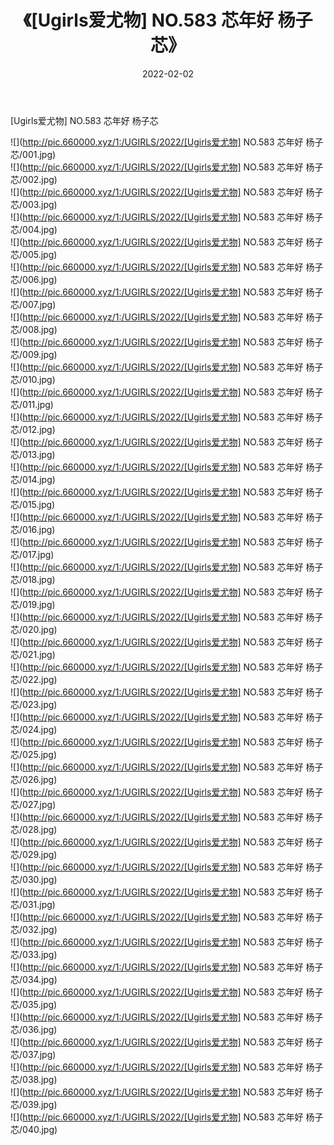 ﻿---
layout: post
title:  《[Ugirls爱尤物] NO.583 芯年好 杨子芯》
date:   2022-02-02
img: http://pic.660000.xyz/1:/UGIRLS/2022/[Ugirls爱尤物] NO.583 芯年好 杨子芯/000.jpg
categories: [美女, 清纯, 唯美]
---

[Ugirls爱尤物] NO.583 芯年好 杨子芯

 ![](http://pic.660000.xyz/1:/UGIRLS/2022/[Ugirls爱尤物] NO.583 芯年好 杨子芯/001.jpg) <br>![](http://pic.660000.xyz/1:/UGIRLS/2022/[Ugirls爱尤物] NO.583 芯年好 杨子芯/002.jpg) <br>![](http://pic.660000.xyz/1:/UGIRLS/2022/[Ugirls爱尤物] NO.583 芯年好 杨子芯/003.jpg) <br>![](http://pic.660000.xyz/1:/UGIRLS/2022/[Ugirls爱尤物] NO.583 芯年好 杨子芯/004.jpg) <br>![](http://pic.660000.xyz/1:/UGIRLS/2022/[Ugirls爱尤物] NO.583 芯年好 杨子芯/005.jpg) <br>![](http://pic.660000.xyz/1:/UGIRLS/2022/[Ugirls爱尤物] NO.583 芯年好 杨子芯/006.jpg) <br>![](http://pic.660000.xyz/1:/UGIRLS/2022/[Ugirls爱尤物] NO.583 芯年好 杨子芯/007.jpg) <br>![](http://pic.660000.xyz/1:/UGIRLS/2022/[Ugirls爱尤物] NO.583 芯年好 杨子芯/008.jpg) <br>![](http://pic.660000.xyz/1:/UGIRLS/2022/[Ugirls爱尤物] NO.583 芯年好 杨子芯/009.jpg) <br>![](http://pic.660000.xyz/1:/UGIRLS/2022/[Ugirls爱尤物] NO.583 芯年好 杨子芯/010.jpg) <br>![](http://pic.660000.xyz/1:/UGIRLS/2022/[Ugirls爱尤物] NO.583 芯年好 杨子芯/011.jpg) <br>![](http://pic.660000.xyz/1:/UGIRLS/2022/[Ugirls爱尤物] NO.583 芯年好 杨子芯/012.jpg) <br>![](http://pic.660000.xyz/1:/UGIRLS/2022/[Ugirls爱尤物] NO.583 芯年好 杨子芯/013.jpg) <br>![](http://pic.660000.xyz/1:/UGIRLS/2022/[Ugirls爱尤物] NO.583 芯年好 杨子芯/014.jpg) <br>![](http://pic.660000.xyz/1:/UGIRLS/2022/[Ugirls爱尤物] NO.583 芯年好 杨子芯/015.jpg) <br>![](http://pic.660000.xyz/1:/UGIRLS/2022/[Ugirls爱尤物] NO.583 芯年好 杨子芯/016.jpg) <br>![](http://pic.660000.xyz/1:/UGIRLS/2022/[Ugirls爱尤物] NO.583 芯年好 杨子芯/017.jpg) <br>![](http://pic.660000.xyz/1:/UGIRLS/2022/[Ugirls爱尤物] NO.583 芯年好 杨子芯/018.jpg) <br>![](http://pic.660000.xyz/1:/UGIRLS/2022/[Ugirls爱尤物] NO.583 芯年好 杨子芯/019.jpg) <br>![](http://pic.660000.xyz/1:/UGIRLS/2022/[Ugirls爱尤物] NO.583 芯年好 杨子芯/020.jpg) <br>![](http://pic.660000.xyz/1:/UGIRLS/2022/[Ugirls爱尤物] NO.583 芯年好 杨子芯/021.jpg) <br>![](http://pic.660000.xyz/1:/UGIRLS/2022/[Ugirls爱尤物] NO.583 芯年好 杨子芯/022.jpg) <br>![](http://pic.660000.xyz/1:/UGIRLS/2022/[Ugirls爱尤物] NO.583 芯年好 杨子芯/023.jpg) <br>![](http://pic.660000.xyz/1:/UGIRLS/2022/[Ugirls爱尤物] NO.583 芯年好 杨子芯/024.jpg) <br>![](http://pic.660000.xyz/1:/UGIRLS/2022/[Ugirls爱尤物] NO.583 芯年好 杨子芯/025.jpg) <br>![](http://pic.660000.xyz/1:/UGIRLS/2022/[Ugirls爱尤物] NO.583 芯年好 杨子芯/026.jpg) <br>![](http://pic.660000.xyz/1:/UGIRLS/2022/[Ugirls爱尤物] NO.583 芯年好 杨子芯/027.jpg) <br>![](http://pic.660000.xyz/1:/UGIRLS/2022/[Ugirls爱尤物] NO.583 芯年好 杨子芯/028.jpg) <br>![](http://pic.660000.xyz/1:/UGIRLS/2022/[Ugirls爱尤物] NO.583 芯年好 杨子芯/029.jpg) <br>![](http://pic.660000.xyz/1:/UGIRLS/2022/[Ugirls爱尤物] NO.583 芯年好 杨子芯/030.jpg) <br>![](http://pic.660000.xyz/1:/UGIRLS/2022/[Ugirls爱尤物] NO.583 芯年好 杨子芯/031.jpg) <br>![](http://pic.660000.xyz/1:/UGIRLS/2022/[Ugirls爱尤物] NO.583 芯年好 杨子芯/032.jpg) <br>![](http://pic.660000.xyz/1:/UGIRLS/2022/[Ugirls爱尤物] NO.583 芯年好 杨子芯/033.jpg) <br>![](http://pic.660000.xyz/1:/UGIRLS/2022/[Ugirls爱尤物] NO.583 芯年好 杨子芯/034.jpg) <br>![](http://pic.660000.xyz/1:/UGIRLS/2022/[Ugirls爱尤物] NO.583 芯年好 杨子芯/035.jpg) <br>![](http://pic.660000.xyz/1:/UGIRLS/2022/[Ugirls爱尤物] NO.583 芯年好 杨子芯/036.jpg) <br>![](http://pic.660000.xyz/1:/UGIRLS/2022/[Ugirls爱尤物] NO.583 芯年好 杨子芯/037.jpg) <br>![](http://pic.660000.xyz/1:/UGIRLS/2022/[Ugirls爱尤物] NO.583 芯年好 杨子芯/038.jpg) <br>![](http://pic.660000.xyz/1:/UGIRLS/2022/[Ugirls爱尤物] NO.583 芯年好 杨子芯/039.jpg) <br>![](http://pic.660000.xyz/1:/UGIRLS/2022/[Ugirls爱尤物] NO.583 芯年好 杨子芯/040.jpg) <br>